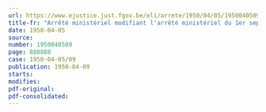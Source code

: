 ```yaml
---
url: https://www.ejustice.just.fgov.be/eli/arrete/1950/04/05/1950040509/justel
title-fr: "Arrêté ministériel modifiant l'arrêté ministériel du 1er septembre 1949 instituant un contrôle officiel de la qualité du beurre"
date: 1950-04-05
source:
number: 1950040509
page: 888888
case: 1950-04-05/09
publication: 1950-04-09
starts:
modifies:
pdf-original:
pdf-consolidated:
---
```


